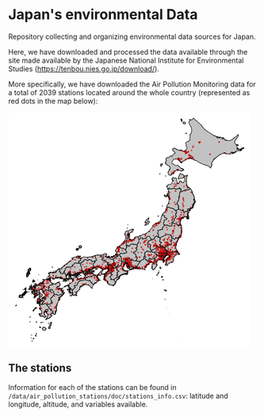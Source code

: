 # Japan's environmental Data

Repository collecting and organizing environmental data sources for Japan. 

Here, we have downloaded and processed the data available through the site made available by the Japanese National Institute for Environmental Studies (https://tenbou.nies.go.jp/download/). 

More specifically, we have downloaded the Air Pollution Monitoring data for a total of 2039 stations located around the whole country (represented as red dots in the map below):


![Japanese Monitoring Stations Map](/data/air_pollution_stations/doc/stations_map.png)

## The stations

Information for each of the stations can be found in `/data/air_pollution_stations/doc/stations_info.csv`: latitude and longitude, altitude, and variables available. 
